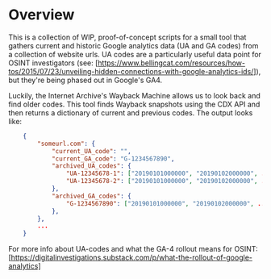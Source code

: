 # Overview

This is a collection of WIP, proof-of-concept scripts for a small tool that gathers current and historic
Google analytics data (UA and GA codes) from a collection of website urls. UA codes are a particularly
useful data point for OSINT investigators (see: [https://www.bellingcat.com/resources/how-tos/2015/07/23/unveiling-hidden-connections-with-google-analytics-ids/]), but they're being phased out in Google's GA4.

Luckily, the Internet Archive's Wayback Machine allows us to look back and find older codes. This tool finds
Wayback snapshots using the CDX API and then returns a dictionary of current and previous codes. The output looks
like:

```json
    {
        "someurl.com": {
            "current_UA_code": "",
            "current_GA_code": "G-1234567890",
            "archived_UA_codes": {
                "UA-12345678-1": ["20190101000000", "20190102000000", ...],
                "UA-12345678-2": ["20190101000000", "20190102000000", ...],
            },
            "archived_GA_codes": {
                "G-1234567890": ["20190101000000", "20190102000000", ...],
            },
        },
        ...
    }

```

For more info about UA-codes and what the GA-4 rollout means for OSINT: [https://digitalinvestigations.substack.com/p/what-the-rollout-of-google-analytics]